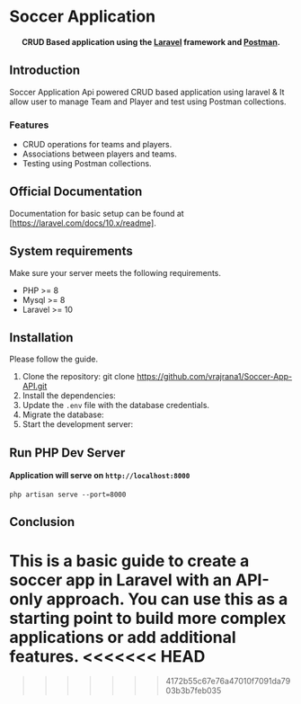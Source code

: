 # Soccer Application  
<h4 align="center">CRUD Based application using the  <a href="https://laravel.com" target="_blank">Laravel</a> framework and <a href="https://www.postman.com/" target="_blank">Postman</a>.</h4>

## Introduction

Soccer Application Api powered CRUD based application using laravel & It allow user to manage Team and Player and test using Postman collections.


### Features

- CRUD operations for teams and players.
- Associations between players and teams.
- Testing using Postman collections.


## Official Documentation

Documentation for basic setup can be found at [https://laravel.com/docs/10.x/readme].


## System requirements

Make sure your server meets the following requirements.

- PHP >= 8
- Mysql >= 8
- Laravel >= 10

## Installation

Please follow the guide.
1. Clone the repository:
    git clone https://github.com/vrajrana1/Soccer-App-API.git
2. Install the dependencies:
3. Update the `.env` file with the database credentials.
4. Migrate the database:
5. Start the development server:


## Run PHP Dev Server
#### Application will serve on `http://localhost:8000`

```
php artisan serve --port=8000
```


## Conclusion

This is a basic guide to create a soccer app in Laravel with an API-only approach. You can use this as a starting point to build more complex applications or add additional features.
<<<<<<< HEAD
=======

>>>>>>> 4172b55c67e76a47010f7091da7903b3b7feb035
